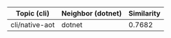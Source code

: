 | Topic (cli) | Neighbor (dotnet) | Similarity |
|-------------|-------------------|------------|
| cli/native-aot | dotnet | 0.7682 |
